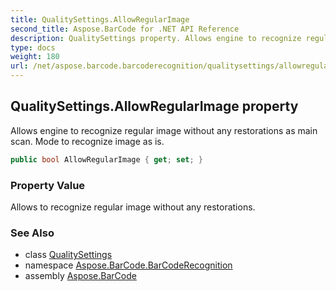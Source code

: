 ```yaml
---
title: QualitySettings.AllowRegularImage
second_title: Aspose.BarCode for .NET API Reference
description: QualitySettings property. Allows engine to recognize regular image without any restorations as main scan. Mode to recognize image as is
type: docs
weight: 180
url: /net/aspose.barcode.barcoderecognition/qualitysettings/allowregularimage/
---
```

## QualitySettings.AllowRegularImage property

Allows engine to recognize regular image without any restorations as main scan. Mode to recognize image as is.

```csharp
public bool AllowRegularImage { get; set; }
```

### Property Value

Allows to recognize regular image without any restorations.

### See Also

* class [QualitySettings](../)
* namespace [Aspose.BarCode.BarCodeRecognition](../../qualitysettings/)
* assembly [Aspose.BarCode](../../../)


